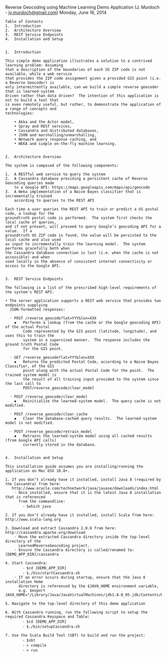 
Reverse Geocoding using Machine Learning Demo Application
(J. Murdoch - jv.murdoch@gmail.com)
Monday, June 16, 2014

	Table of Contents
	1.	Introduction
	2.	Architecture Overview
	3.	REST Service Endpoints
	4.	Installation and Setup


	1.	Introduction

	This simple demo application illustrates a solution to a contrived learning problem: Assuming 
	that a description of the boundaries of each US ZIP code is not available, while a web service 
	that provides the ZIP code assignment given a provided GIS point (i.e. a Reverse Geocoder) is 
	only intermittently available, can we build a simple reverse geocoder that is learned-system 
	driven rather than data driven?  The intention of this application is not to build a tool that 
	is even remotely useful, but rather, to demonstrate the application of a range of concepts and 
	technologies:

		• Akka and the Actor model, 
		• Spray and REST services, 
		• Cassandra and distributed databases, 
		• JSON and marshalling/unmarshalling,
		• Network query response caching, and
		• WEKA and simple on-the-fly machine learning.


	2.	Architecture Overview

	The system is composed of the following components:

	1.	A RESTful web service to query the system
	2.	A Cassandra database providing a persistent cache of Reverse Geocoding queries made 
		to a Google API: https://maps.googleapis.com/maps/api/geocode
	3.	A Weka implementation of a Naive Bayes classifier that is incrementally trained 
		according to queries to the REST API

	Each time a user queries the REST API to train or predict a US postal code, a lookup for the 
	groundtruth postal code is performed.  The system first checks the local cache of queries, 
	and if not present, will proceed to query Google’s geocoding API for a value.  If a 
	groundtruth US ZIP code is found, the value will be persisted to the local cache and also used 
	as input to incrementally train the learning model.  The system performs gracefully both when 
	the Cassandra database connection is lost (i.e. when the cache is not accessible) and when 
	used locally in the absence of consistent internet connectivity or access to the Google API.


	3.	REST Service Endpoints

  	The following is a list of the prescribed high-level requirements of the system’s REST API:

	• The server application supports a REST web service that provides two endpoints supplying 
	  JSON-formatted responses:

	  ◦ POST /reverse_geocode?lat=YYY&lon=XXX
	    ▪	Performs a lookup (from the cache or the Google geocoding API) of the actual Postal 
	     	Code represented by the GIS point (latitude, longitude), and uses this to train the 
	     	system in a supervised manner.  The response includes the ground truth Postal Code 
	     	for the GIS point.

	  ◦ GET /reverse_geocode?lat=YYY&lon=XXX
	    ▪	Returns the predicted Postal Code, according to a Naive Bayes Classifier, of the GIS 
	        point along with the actual Postal Code for the point.  The trained system model is 
	        the result of all training input provided to the system since the last call to 
	        POST/reverse_geocode/clear_model

	  ◦ POST /reverse_geocode/clear_model
	    ▪	Reinitialize the learned-system model.  The query cache is not modified.

	  ◦ POST /reverse_geocode/clear_cache
	    ▪	Clear the database-cached query results.  The learned-system model is not modified.

	  ◦ POST /reverse_geocode/retrain_model
	    ▪	Retrains the learned-system model using all cached results (from Google API calls) 
	    	currently stored in the database.


	4.	Installation and Setup

	This installation guide assumes you are installing/running the application on Mac OSX 10.8+.

	1. If you don’t already have it installed, install Java 8 (required by the Cassandra) from here:
	   http://www.oracle.com/technetwork/java/javase/downloads/index.html
		◦ Once installed, ensure that it is the latest Java 8 installation that is referenced 
		  from the commandline: 
			⁃ $which java

	2. If you don’t already have it installed, install Scala from here: http://www.scala-lang.org

	3. Download and extract Cassandra 2.0.8 from here: http://cassandra.apache.org/download
		◦ Move the extracted Cassandra directory inside the top-level directory of the 
		  LearnedReverseGeocoding project.
		◦ Ensure the Cassandra directory is called/renamed to: [DEMO_APP_DIR]/cassandra

	4. Start Cassandra: 
			⁃ $cd [DEMO_APP_DIR]
			⁃ $./bin/startCassandra.sh
  		◦ If an error occurs during startup, ensure that the Java 8 installation Home 
		  directory is referenced by the $JAVA_HOME environment variable, 
		  e.g. $export JAVA_HOME="/Library/Java/JavaVirtualMachines/jdk1.8.0_05.jdk/Contents/Home"

	5. Navigate to the top-level directory of this demo application

	6. With Cassandra running, run the following script to setup the required Cassandra Keyspace and Table: 
			⁃ $cd [DEMO_APP_DIR]
			⁃ $./bin/setupCassandra.sh

	7. Use the Scala Build Tool (SBT) to build and run the project:
			⁃ $sbt
			⁃ > compile
			⁃ > run
	

